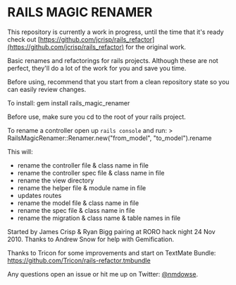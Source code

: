 # RAILS MAGIC RENAMER

This repository is currently a work in progress, until the time that it's ready check out [https://github.com/jcrisp/rails_refactor](https://github.com/jcrisp/rails_refactor) for the original work.

Basic renames and refactorings for rails projects.
Although these are not perfect, they'll do a lot of the work for you 
and save you time. 

Before using, recommend that you start from a clean repository state so 
you can easily review changes.

To install:
  gem install rails_magic_renamer

Before use, make sure you cd to the root of your rails project.

To rename a controller open up `rails console` and run:
  \> RailsMagicRenamer::Renamer.new("from_model", "to_model").rename

This will:

* rename the controller file & class name in file
* rename the controller spec file & class name in file
* rename the view directory
* rename the helper file & module name in file
* updates routes
* rename the model file & class name in file
* rename the spec file & class name in file
* rename the migration & class name & table names in file

Started by James Crisp & Ryan Bigg pairing at RORO hack night 24 Nov 2010.
Thanks to Andrew Snow for help with Gemification.

Thanks to Tricon for some improvements and start on TextMate Bundle:
https://github.com/Tricon/rails-refactor.tmbundle

Any questions open an issue or hit me up on Twitter: [@nmdowse](https://twitter.com/nmdowse).
